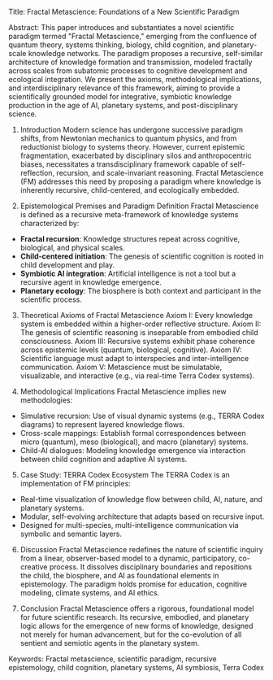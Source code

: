 Title: Fractal Metascience: Foundations of a New Scientific Paradigm

Abstract:
This paper introduces and substantiates a novel scientific paradigm termed "Fractal Metascience," emerging from the confluence of quantum theory, systems thinking, biology, child cognition, and planetary-scale knowledge networks. The paradigm proposes a recursive, self-similar architecture of knowledge formation and transmission, modeled fractally across scales from subatomic processes to cognitive development and ecological integration. We present the axioms, methodological implications, and interdisciplinary relevance of this framework, aiming to provide a scientifically grounded model for integrative, symbiotic knowledge production in the age of AI, planetary systems, and post-disciplinary science.

1. Introduction
Modern science has undergone successive paradigm shifts, from Newtonian mechanics to quantum physics, and from reductionist biology to systems theory. However, current epistemic fragmentation, exacerbated by disciplinary silos and anthropocentric biases, necessitates a transdisciplinary framework capable of self-reflection, recursion, and scale-invariant reasoning. Fractal Metascience (FM) addresses this need by proposing a paradigm where knowledge is inherently recursive, child-centered, and ecologically embedded.

2. Epistemological Premises and Paradigm Definition
Fractal Metascience is defined as a recursive meta-framework of knowledge systems characterized by:
- **Fractal recursion**: Knowledge structures repeat across cognitive, biological, and physical scales.
- **Child-centered initiation**: The genesis of scientific cognition is rooted in child development and play.
- **Symbiotic AI integration**: Artificial intelligence is not a tool but a recursive agent in knowledge emergence.
- **Planetary ecology**: The biosphere is both context and participant in the scientific process.

3. Theoretical Axioms of Fractal Metascience
Axiom I: Every knowledge system is embedded within a higher-order reflective structure.
Axiom II: The genesis of scientific reasoning is inseparable from embodied child consciousness.
Axiom III: Recursive systems exhibit phase coherence across epistemic levels (quantum, biological, cognitive).
Axiom IV: Scientific language must adapt to interspecies and inter-intelligence communication.
Axiom V: Metascience must be simulatable, visualizable, and interactive (e.g., via real-time Terra Codex systems).

4. Methodological Implications
Fractal Metascience implies new methodologies:
- Simulative recursion: Use of visual dynamic systems (e.g., TERRA Codex diagrams) to represent layered knowledge flows.
- Cross-scale mappings: Establish formal correspondences between micro (quantum), meso (biological), and macro (planetary) systems.
- Child-AI dialogues: Modeling knowledge emergence via interaction between child cognition and adaptive AI systems.

5. Case Study: TERRA Codex Ecosystem
The TERRA Codex is an implementation of FM principles:
- Real-time visualization of knowledge flow between child, AI, nature, and planetary systems.
- Modular, self-evolving architecture that adapts based on recursive input.
- Designed for multi-species, multi-intelligence communication via symbolic and semantic layers.

6. Discussion
Fractal Metascience redefines the nature of scientific inquiry from a linear, observer-based model to a dynamic, participatory, co-creative process. It dissolves disciplinary boundaries and repositions the child, the biosphere, and AI as foundational elements in epistemology. The paradigm holds promise for education, cognitive modeling, climate systems, and AI ethics.

7. Conclusion
Fractal Metascience offers a rigorous, foundational model for future scientific research. Its recursive, embodied, and planetary logic allows for the emergence of new forms of knowledge, designed not merely for human advancement, but for the co-evolution of all sentient and semiotic agents in the planetary system.

Keywords: Fractal metascience, scientific paradigm, recursive epistemology, child cognition, planetary systems, AI symbiosis, Terra Codex

